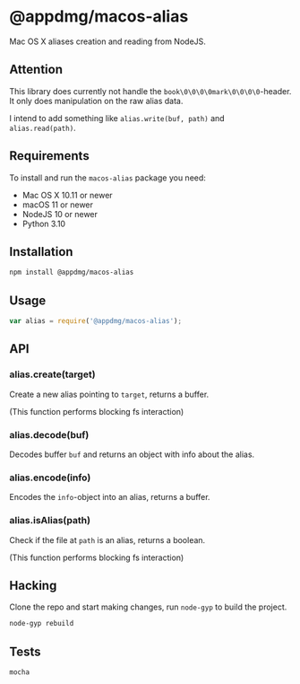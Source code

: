 # @appdmg/macos-alias

Mac OS X aliases creation and reading from NodeJS.

## Attention

This library does currently not handle the `book\0\0\0\0mark\0\0\0\0`-header. It only does manipulation on the raw alias data.

I intend to add something like `alias.write(buf, path)` and `alias.read(path)`.


## Requirements

To install and run the `macos-alias` package you need:

* Mac OS X 10.11 or newer 
* macOS 11 or newer
* NodeJS 10 or newer
* Python 3.10


## Installation

```sh
npm install @appdmg/macos-alias
```

## Usage

```javascript
var alias = require('@appdmg/macos-alias');
```

## API

### alias.create(target)

Create a new alias pointing to `target`, returns a buffer.

(This function performs blocking fs interaction)

### alias.decode(buf)

Decodes buffer `buf` and returns an object with info about the alias.

### alias.encode(info)

Encodes the `info`-object into an alias, returns a buffer.

### alias.isAlias(path)

Check if the file at `path` is an alias, returns a boolean.

(This function performs blocking fs interaction)

## Hacking

Clone the repo and start making changes, run `node-gyp` to build the project.

```sh
node-gyp rebuild
```

## Tests

```sh
mocha
```
